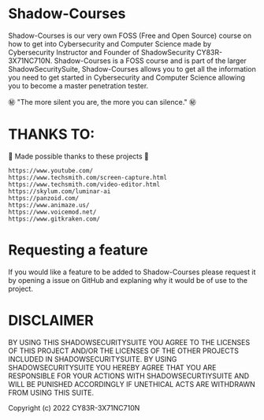 # Shadow-Courses

Shadow-Courses is our very own FOSS (Free and Open Source) course on how to get into Cybersecurity and Computer Science made by Cybersecurity Instructor and Founder of ShadowSecurity CY83R-3X71NC710N. Shadow-Courses is a FOSS course and is part of the larger ShadowSecuritySuite, Shadow-Courses allows you to get all the information you need to get started in Cybersecurity and Computer Science allowing you to become a master penetration tester.

㊙️ "The more silent you are, the more you can silence." ㊙️

# THANKS TO:

💖 Made possible thanks to these projects 💖

```
https://www.youtube.com/
https://www.techsmith.com/screen-capture.html
https://www.techsmith.com/video-editor.html
https://skylum.com/luminar-ai
https://panzoid.com/
https://www.animaze.us/
https://www.voicemod.net/
https://www.gitkraken.com/
```
# Requesting a feature

If you would like a feature to be added to Shadow-Courses please request it by opening a issue on GitHub and explaning why it would be of use to the project.

# DISCLAIMER

BY USING THIS SHADOWSECURITYSUITE YOU AGREE TO THE LICENSES OF THIS PROJECT AND/OR THE LICENSES OF THE OTHER PROJECTS INCLUDED IN SHADOWSECURITYSUITE. BY USING SHADOWSECURITYSUITE YOU HEREBY AGREE THAT YOU ARE RESPONSIBLE FOR YOUR ACTIONS WITH SHADOWSECURTIYSUITE AND WILL BE PUNISHED ACCORDINGLY IF UNETHICAL ACTS ARE WITHDRAWN FROM USING THIS SUITE. 

Copyright (c) 2022 CY83R-3X71NC710N
